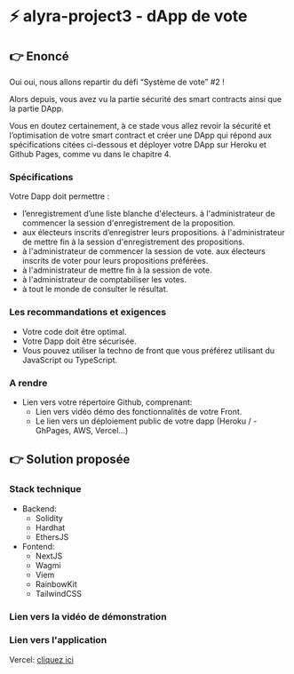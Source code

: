# ⚡️ alyra-project3 - dApp de vote

## :point_right: Enoncé

Oui oui, nous allons repartir du défi “Système de vote” #2 !

Alors depuis, vous avez vu la partie sécurité des smart contracts ainsi que la partie DApp.

Vous en doutez certainement, à ce stade vous allez revoir la sécurité et l’optimisation de votre smart contract et créer une DApp qui répond aux spécifications citées ci-dessous et déployer votre DApp sur Heroku et Github Pages, comme vu dans le chapitre 4.

### Spécifications

Votre Dapp doit permettre :

-   l’enregistrement d’une liste blanche d'électeurs.
    à l'administrateur de commencer la session d'enregistrement de la proposition.
-   aux électeurs inscrits d’enregistrer leurs propositions.
    à l'administrateur de mettre fin à la session d'enregistrement des propositions.
-   à l'administrateur de commencer la session de vote.
    aux électeurs inscrits de voter pour leurs propositions préférées.
-   à l'administrateur de mettre fin à la session de vote.
-   à l'administrateur de comptabiliser les votes.
-   à tout le monde de consulter le résultat.

### Les recommandations et exigences

-   Votre code doit être optimal.
-   Votre Dapp doit être sécurisée.
-   Vous pouvez utiliser la techno de front que vous préférez utilisant du JavaScript ou TypeScript.

### A rendre

-   Lien vers votre répertoire Github, comprenant:
    -   Lien vers vidéo démo des fonctionnalités de votre Front.
    -   Le lien vers un déploiement public de votre dapp (Heroku / - GhPages, AWS, Vercel...)

## :point_right: Solution proposée

### Stack technique

-   Backend:
    -   Solidity
    -   Hardhat
    -   EthersJS
-   Fontend:
    -   NextJS
    -   Wagmi
    -   Viem
    -   RainbowKit
    -   TailwindCSS

### Lien vers la vidéo de démonstration

### Lien vers l'application

Vercel: [cliquez ici](https://alyra-project3-sooty.vercel.app)

